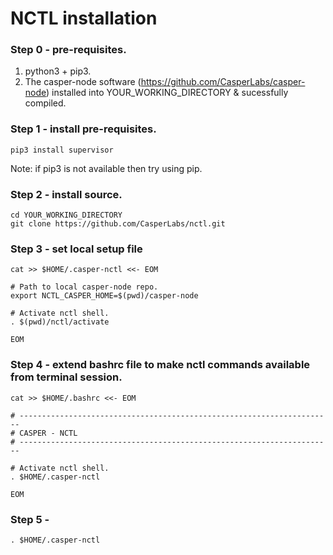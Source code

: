 # NCTL installation

### Step 0 - pre-requisites.

1. python3 + pip3.   
2. The casper-node software (https://github.com/CasperLabs/casper-node) installed into YOUR_WORKING_DIRECTORY & sucessfully compiled.

### Step 1 - install pre-requisites.

```
pip3 install supervisor
```

Note: if pip3 is not available then try using pip.

### Step 2 - install source.

```
cd YOUR_WORKING_DIRECTORY
git clone https://github.com/CasperLabs/nctl.git
```

### Step 3 - set local setup file

```
cat >> $HOME/.casper-nctl <<- EOM

# Path to local casper-node repo.
export NCTL_CASPER_HOME=$(pwd)/casper-node

# Activate nctl shell.
. $(pwd)/nctl/activate

EOM
```

### Step 4 - extend bashrc file to make nctl commands available from terminal session.

```
cat >> $HOME/.bashrc <<- EOM

# ----------------------------------------------------------------------
# CASPER - NCTL
# ----------------------------------------------------------------------

# Activate nctl shell.
. $HOME/.casper-nctl

EOM
```

### Step 5 - 

```
. $HOME/.casper-nctl
```